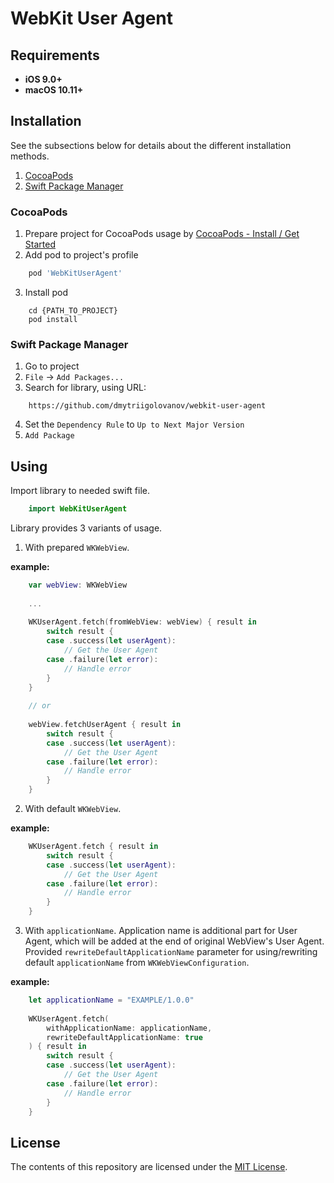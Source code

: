 # WebKit User Agent

## Requirements

* **iOS 9.0+**
* **macOS 10.11+**

## Installation

See the subsections below for details about the different installation methods.
1. [CocoaPods](#cocoapods)
2. [Swift Package Manager](#swift-package-manager)

### CocoaPods

1. Prepare project for CocoaPods usage by [CocoaPods - Install / Get Started](https://cocoapods.org)
2. Add pod to project's profile
```ruby
    pod 'WebKitUserAgent'
```
3. Install pod
```console
    cd {PATH_TO_PROJECT}
    pod install
```


### Swift Package Manager

1. Go to project
2. `File` → `Add Packages...`
3. Search for library, using URL: 
```
    https://github.com/dmytriigolovanov/webkit-user-agent
```
4. Set the `Dependency Rule` to `Up to Next Major Version`
5. `Add Package`

## Using

Import library to needed swift file.

```swift
    import WebKitUserAgent
```

Library provides 3 variants of usage.
1. With prepared `WKWebView`.

**example:**

```swift
    var webView: WKWebView
    
    ... 
    
    WKUserAgent.fetch(fromWebView: webView) { result in 
        switch result {
        case .success(let userAgent):
            // Get the User Agent
        case .failure(let error):
            // Handle error
        }
    }
    
    // or
    
    webView.fetchUserAgent { result in
        switch result {
        case .success(let userAgent):
            // Get the User Agent
        case .failure(let error):
            // Handle error
        }
    }
```

2. With default `WKWebView`.

**example:**

```swift
    WKUserAgent.fetch { result in 
        switch result {
        case .success(let userAgent):
            // Get the User Agent
        case .failure(let error):
            // Handle error
        }
    }
```

3. With `applicationName`.
Application name is additional part for User Agent, which will be added at the end of original WebView's User Agent.
Provided `rewriteDefaultApplicationName` parameter for using/rewriting default `applicationName` from `WKWebViewConfiguration`.

**example:**
```swift
    let applicationName = "EXAMPLE/1.0.0"
    
    WKUserAgent.fetch(
        withApplicationName: applicationName, 
        rewriteDefaultApplicationName: true
    ) { result in 
        switch result {
        case .success(let userAgent):
            // Get the User Agent
        case .failure(let error):
            // Handle error
        }
    }
```


## License

The contents of this repository are licensed under the
[MIT License](https://github.com/dmytriigolovanov/webkit-user-agent/blob/main/LICENSE).
